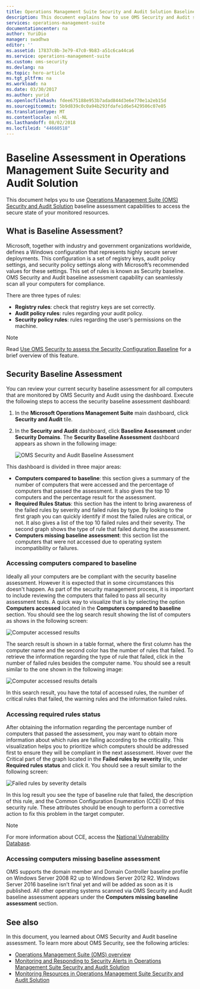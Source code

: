 ```yaml
---
title: Operations Management Suite Security and Audit Solution Baseline | Microsoft Docs
description: This document explains how to use OMS Security and Audit solution to perform a baseline assessment of all monitored computers for compliance and security purpose.
services: operations-management-suite
documentationcenter: na
author: YuriDio
manager: swadhwa
editor: ''
ms.assetid: 17837c8b-3e79-47c0-9b83-a51c6ca44ca6
ms.service: operations-management-suite
ms.custom: oms-security
ms.devlang: na
ms.topic: hero-article
ms.tgt_pltfrm: na
ms.workload: na
ms.date: 03/30/2017
ms.author: yurid
ms.openlocfilehash: fdee675188e953b7adad844d3e6e770e1a2eb15d
ms.sourcegitcommit: 5b9d839c0c0a94b293fdafe1d6e5429506c07e05
ms.translationtype: MT
ms.contentlocale: nl-NL
ms.lasthandoff: 08/02/2018
ms.locfileid: "44660518"
---
```

# <a name="baseline-assessment-in-operations-management-suite-security-and-audit-solution"></a>Baseline Assessment in Operations Management Suite Security and Audit Solution
This document helps you to use [Operations Management Suite (OMS) Security and Audit Solution](operations-management-suite-overview.md) baseline assessment capabilities to access the secure state of your monitored resources.

## <a name="what-is-baseline-assessment"></a>What is Baseline Assessment?
Microsoft, together with industry and government organizations worldwide, defines a Windows configuration that represents highly secure server deployments. This configuration is a set of registry keys, audit policy settings, and security policy settings along with Microsoft’s recommended values for these settings. This set of rules is known as Security baseline. OMS Security and Audit baseline assessment capability can seamlessly scan all your computers for compliance. 

There are three types of rules:

* **Registry rules**: check that registry keys are set correctly.
* **Audit policy rules**: rules regarding your audit policy.
* **Security policy rules**: rules regarding the user’s permissions on the machine.

> [!NOTE]
> Read [Use OMS Security to assess the Security Configuration Baseline](https://blogs.technet.microsoft.com/msoms/2016/08/12/use-oms-security-to-assess-the-security-configuration-baseline/) for a brief overview of this feature.
> 
> 

## <a name="security-baseline-assessment"></a>Security Baseline Assessment
You can review your current security baseline assessment for all computers that are monitored by OMS Security and Audit using the dashboard.  Execute the following steps to access the security baseline assessment dashboard:

1. In the **Microsoft Operations Management Suite** main dashboard, click **Security and Audit** tile.
2. In the **Security and Audit** dashboard, click **Baseline Assessment** under **Security Domains**. The **Security Baseline Assessment** dashboard appears as shown in the following image:
   
    ![OMS Security and Audit Baseline Assessment](https://docstestmedia1.blob.core.windows.net/azure-media/articles/operations-management-suite/media/oms-security-baseline/oms-security-baseline-fig1.png)

This dashboard is divided in three major areas:

* **Computers compared to baseline**: this section gives a summary of the number of computers that were accessed and the percentage of computers that passed the assessment. It also gives the top 10 computers and the percentage result for the assessment.
* **Required Rules Status**: this section has the intent to bring awareness of the failed rules by severity and failed rules by type. By looking to the first graph you can quickly identify if most the failed rules are critical, or not. It also gives a list of the top 10 failed rules and their severity. The second graph shows the type of rule that failed during the assessment. 
* **Computers missing baseline assessment**: this section list the computers that were not accessed due to operating system incompatibility or failures. 

### <a name="accessing-computers-compared-to-baseline"></a>Accessing computers compared to baseline
Ideally all your computers are be compliant with the security baseline assessment. However it is expected that in some circumstances this doesn't happen. As part of the security management process, it is important to include reviewing the computers that failed to pass all security assessment tests. A quick way to visualize that is by selecting the option **Computers accessed** located in the **Computers compared to baseline** section. You should see the log search result showing the list of computers as shows in the following screen:

![Computer accessed results](https://docstestmedia1.blob.core.windows.net/azure-media/articles/operations-management-suite/media/oms-security-baseline/oms-security-baseline-fig2.png)

The search result is shown in a table format, where the first column has the computer name and the second color has the number of rules that failed. To retrieve the information regarding the type of rule that failed, click in the number of failed rules besides the computer name. You should see a result similar to the one shown in the following image:

![Computer accessed results details](https://docstestmedia1.blob.core.windows.net/azure-media/articles/operations-management-suite/media/oms-security-baseline/oms-security-baseline-fig3.png)

In this search result, you have the total of accessed rules, the number of critical rules that failed, the warning rules and the information failed rules.

### <a name="accessing-required-rules-status"></a>Accessing required rules status
After obtaining the information regarding the percentage number of computers that passed the assessment, you may want to obtain more information about which rules are failing according to the criticality. This visualization helps you to prioritize which computers should be addressed first to ensure they will be compliant in the next assessment. Hover over the Critical part of the graph located in the **Failed rules by severity** tile, under **Required rules status** and click it. You should see a result similar to the following screen:

![Failed rules by severity details](https://docstestmedia1.blob.core.windows.net/azure-media/articles/operations-management-suite/media/oms-security-baseline/oms-security-baseline-fig4.png) 

In this log result you see the type of baseline rule that failed, the description of this rule, and the Common Configuration Enumeration (CCE) ID of this security rule. These attributes should be enough to perform a corrective action to fix this problem in the target computer.

> [!NOTE]
> For more information about CCE, access the [National Vulnerability Database](https://nvd.nist.gov/cce/index.cfm).
> 
> 

### <a name="accessing-computers-missing-baseline-assessment"></a>Accessing computers missing baseline assessment
OMS supports the domain member and Domain Controller baseline profile on Windows Server 2008 R2 up to Windows Server 2012 R2. Windows Server 2016 baseline isn’t final yet and will be added as soon as it is published. All other operating systems scanned via OMS Security and Audit baseline assessment appears under the **Computers missing baseline assessment** section.

## <a name="see-also"></a>See also
In this document, you learned about OMS Security and Audit baseline assessment. To learn more about OMS Security, see the following articles:

* [Operations Management Suite (OMS) overview](operations-management-suite-overview.md)
* [Monitoring and Responding to Security Alerts in Operations Management Suite Security and Audit Solution](oms-security-responding-alerts.md)
* [Monitoring Resources in Operations Management Suite Security and Audit Solution](oms-security-monitoring-resources.md)





